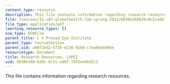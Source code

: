 ```yaml
---
content_type: resource
description: This file contains information regarding research resources.
file: /courses/15-s07-globalhealth-lab-spring-2013/8838e168626c8c2cad677433ea6bd2c3_MIT15_S07S13_rese_res_lvp.pdf
file_type: application/pdf
learning_resource_types: []
ocw_type: OCWFile
parent_title: L V Prasad Eye Institute
parent_type: CourseSection
parent_uid: a9073ed2-5726-e216-9189-c7ea6b4e466e
resourcetype: Document
title: Research Resources, LVPEI
uid: 8838e168-626c-8c2c-ad67-7433ea6bd2c3
---
```

This file contains information regarding research resources.

